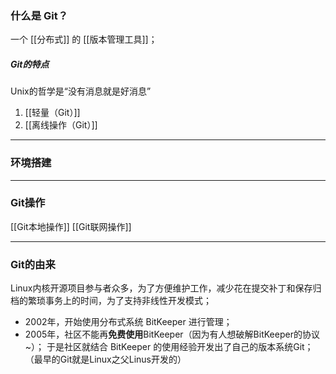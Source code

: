 ### 什么是 Git？
一个 [[分布式]] 的 [[版本管理工具]]；
##### Git的特点
Unix的哲学是“没有消息就是好消息”
1. [[轻量（Git）]]
2. [[离线操作（Git）]]
***
### 环境搭建

***
### Git操作
[[Git本地操作]]
[[Git联网操作]]
***
### Git的由来
Linux内核开源项目参与者众多，为了方便维护工作，减少花在提交补丁和保存归档的繁琐事务上的时间，为了支持非线性开发模式；
-   2002年，开始使用分布式系统 BitKeeper 进行管理；
-   2005年，社区不能再**免费使用**BitKeeper（因为有人想破解BitKeeper的协议~）；
于是社区就结合 BitKeeper 的使用经验开发出了自己的版本系统Git；（最早的Git就是Linux之父Linus开发的）